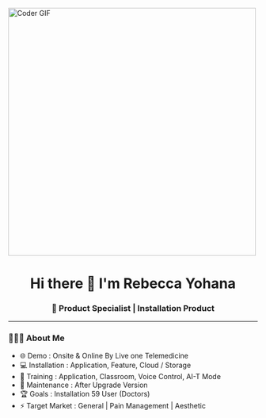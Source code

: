<!-- Banner Image -->
<br>
    <img src="https://health-app-psi.vercel.app/images/aboutus.gif" alt="Coder GIF" width="500">

<h1 align="center">Hi there 👋 I'm Rebecca Yohana</h1>
<h3 align="center">🚀 Product Specialist | Installation Product</h3>

---

### 👨🏻‍💻 About Me

- 🌐 Demo : Onsite & Online By Live one Telemedicine
- 💻 Installation : Application, Feature, Cloud / Storage
- 🐳 Training : Application, Classroom, Voice Control, AI-T Mode
- 🧰 Maintenance : After Upgrade Version
- 🏆 Goals : Installation 59 User (Doctors)
- ⚡ Target Market : General | Pain Management | Aesthetic
